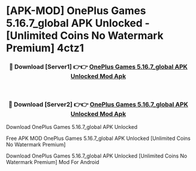 # [APK-MOD] OnePlus Games 5.16.7_global APK Unlocked - [Unlimited Coins No Watermark Premium] 4ctz1



<div align="center">
<h3>🔴 Download [Server1] 👉👉 <a href="https://momento.my/?title=OnePlus_Games_5.16.7_global_APK_Unlocked">OnePlus Games 5.16.7_global APK Unlocked Mod Apk</a></h3><br>

<h3>🔴 Download [Server2] 👉👉 <a href="https://momento.my/?title=OnePlus_Games_5.16.7_global_APK_Unlocked">OnePlus Games 5.16.7_global APK Unlocked Mod Apk</a></h3>
</div>



Download OnePlus Games 5.16.7_global APK Unlocked 

Free APK MOD OnePlus Games 5.16.7_global APK Unlocked [Unlimited Coins No Watermark Premium]

Download OnePlus Games 5.16.7_global APK Unlocked [Unlimited Coins No Watermark Premium] Mod For Android
